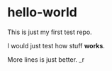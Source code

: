 # hello-world
This is just my first test repo.

I would just test how stuff **works**.

More lines is just better.
_r
